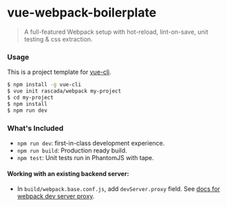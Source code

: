 # vue-webpack-boilerplate

> A full-featured Webpack setup with hot-reload, lint-on-save, unit testing & css extraction.

### Usage

This is a project template for [vue-cli](https://github.com/vuejs/vue-cli).

``` bash
$ npm install -g vue-cli
$ vue init rascada/webpack my-project
$ cd my-project
$ npm install
$ npm run dev
```

### What's Included

- `npm run dev`: first-in-class development experience.
- `npm run build`: Production ready build.
- `npm test`: Unit tests run in PhantomJS with tape.

#### Working with an existing backend server:
  - In `build/webpack.base.conf.js`, add `devServer.proxy` field. See [docs for webpack dev server proxy](https://webpack.github.io/docs/webpack-dev-server.html#proxy).

